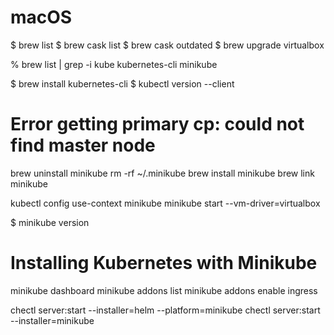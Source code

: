 # macOS
$ brew list
$ brew cask list
$ brew cask outdated
$ brew upgrade virtualbox

% brew list | grep -i kube
kubernetes-cli
minikube


$ brew install kubernetes-cli
$ kubectl version --client  

# Error getting primary cp: could not find master node
brew uninstall minikube
rm -rf ~/.minikube
brew install minikube
brew link minikube

kubectl config use-context minikube
minikube start --vm-driver=virtualbox

$ minikube version

# Installing Kubernetes with Minikube
minikube dashboard
minikube addons list
minikube addons enable ingress

chectl server:start --installer=helm --platform=minikube
chectl server:start --installer=minikube
